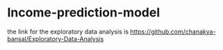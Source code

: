# Income-prediction-model


the link for the exploratory data analysis is https://github.com/chanakya-bansal/Exploratory-Data-Analysis
